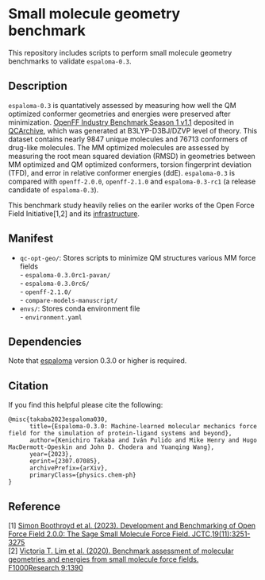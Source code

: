 # Small molecule geometry benchmark
This repository includes scripts to perform small molecule geometry benchmarks to validate `espaloma-0.3`. 


## Description
`espaloma-0.3` is quantatively assessed by measuring how well the QM optimized conformer geometries and energies were preserved after minimization. [OpenFF Industry Benchmark Season 1 v1.1](https://github.com/openforcefield/qca-dataset-submission/tree/master/submissions/2021-06-04-OpenFF-Industry-Benchmark-Season-1-v1.1) deposited in [QCArchive](https://qcarchive.molssi.org/), which was generated at B3LYP-D3BJ/DZVP level of theory. This dataset contains nearly 9847 unique molecules and 76713 conformers of drug-like molecules. 
The MM optimized molecules are assessed by measuring the root mean squared deviation (RMSD) in geometries between MM optimized and QM optimized conformers, torsion fingerprint deviation (TFD), and error in relative conformer energies (ddE). `espaloma-0.3` is compared with `openff-2.0.0`, `openff-2.1.0` and `espaloma-0.3-rc1` (a release candidate of `espaloma-0.3`).

This benchmark study heavily relies on the eariler works of the Open Force Field Initiative[1,2] and its [infrastructure](https://github.com/openforcefield/openff-sage/tree/main/inputs-and-results/benchmarks/qc-opt-geo).


## Manifest
- `qc-opt-geo/`: Stores scripts to minimize QM structures various MM force fields  
      - `espaloma-0.3.0rc1-pavan/`  
      - `espaloma-0.3.0rc6/`  
      - `openff-2.1.0/`  
      - `compare-models-manuscript/`  
- `envs/`: Stores conda environment file  
      - `environment.yaml`


## Dependencies
Note that [espaloma](https://github.com/choderalab/espaloma) version 0.3.0 or higher is required.


## Citation
If you find this helpful please cite the following:

```
@misc{takaba2023espaloma030,
      title={Espaloma-0.3.0: Machine-learned molecular mechanics force field for the simulation of protein-ligand systems and beyond}, 
      author={Kenichiro Takaba and Iván Pulido and Mike Henry and Hugo MacDermott-Opeskin and John D. Chodera and Yuanqing Wang},
      year={2023},
      eprint={2307.07085},
      archivePrefix={arXiv},
      primaryClass={physics.chem-ph}
}
```

## Reference
[1] [Simon Boothroyd et al. (2023). Development and Benchmarking of Open Force Field 2.0.0: The Sage Small Molecule Force Field. JCTC,19(11):3251-3275 ](https://pubs.acs.org/doi/10.1021/acs.jctc.3c00039)  
[2] [Victoria T. Lim et al. (2020). Benchmark assessment of molecular geometries and energies from small molecule force fields. F1000Research,9:1390](https://f1000research.com/articles/9-1390/v1)